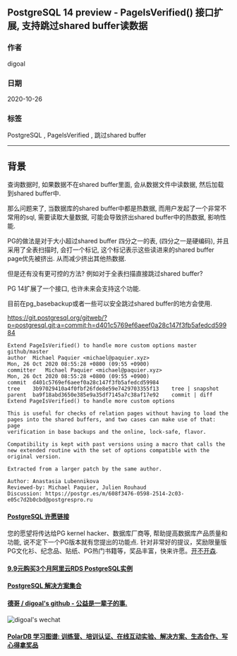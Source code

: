 ## PostgreSQL 14 preview - PageIsVerified() 接口扩展, 支持跳过shared buffer读数据    
    
### 作者    
digoal    
    
### 日期    
2020-10-26    
    
### 标签    
PostgreSQL , PageIsVerified , 跳过shared buffer    
    
----    
    
## 背景    
查询数据时, 如果数据不在shared buffer里面, 会从数据文件中读数据, 然后加载到shared buffer中.     
    
那么问题来了, 当数据库的shared buffer中都是热数据, 而用户发起了一个非常不常用的sql, 需要读取大量数据, 可能会导致挤出shared buffer中的热数据, 影响性能.    
    
PG的做法是对于大小超过shared buffer 四分之一的表, (四分之一是硬编码), 并且采用了全表扫描时, 会打一个标记, 这个标记表示这些读进来的shared buffer page优先被挤出. 从而减少挤出其他热数据.    
    
但是还有没有更可控的方法? 例如对于全表扫描直接跳过shared buffer?    
    
PG 14扩展了一个接口, 也许未来会支持这个功能.     
    
目前在pg_basebackup或者一些可以安全跳过shared buffer的地方会使用.     
    
https://git.postgresql.org/gitweb/?p=postgresql.git;a=commit;h=d401c5769ef6aeef0a28c147f3fb5afedcd59984    
    
```    
Extend PageIsVerified() to handle more custom options master github/master    
author	Michael Paquier <michael@paquier.xyz>	    
Mon, 26 Oct 2020 08:55:28 +0800 (09:55 +0900)    
committer	Michael Paquier <michael@paquier.xyz>	    
Mon, 26 Oct 2020 08:55:28 +0800 (09:55 +0900)    
commit	d401c5769ef6aeef0a28c147f3fb5afedcd59984    
tree	3b97029410a4f0fbf26fde8e59e7429703355f13	tree | snapshot    
parent	ba9f18abd3650e385e9a35df7145a7c38af17e92	commit | diff    
Extend PageIsVerified() to handle more custom options    
    
This is useful for checks of relation pages without having to load the    
pages into the shared buffers, and two cases can make use of that: page    
verification in base backups and the online, lock-safe, flavor.    
    
Compatibility is kept with past versions using a macro that calls the    
new extended routine with the set of options compatible with the    
original version.    
    
Extracted from a larger patch by the same author.    
    
Author: Anastasia Lubennikova    
Reviewed-by: Michael Paquier, Julien Rouhaud    
Discussion: https://postgr.es/m/608f3476-0598-2514-2c03-e05c7d2b0cbd@postgrespro.ru    
```    
    
      
  
#### [PostgreSQL 许愿链接](https://github.com/digoal/blog/issues/76 "269ac3d1c492e938c0191101c7238216")
您的愿望将传达给PG kernel hacker、数据库厂商等, 帮助提高数据库产品质量和功能, 说不定下一个PG版本就有您提出的功能点. 针对非常好的提议，奖励限量版PG文化衫、纪念品、贴纸、PG热门书籍等，奖品丰富，快来许愿。[开不开森](https://github.com/digoal/blog/issues/76 "269ac3d1c492e938c0191101c7238216").  
  
  
#### [9.9元购买3个月阿里云RDS PostgreSQL实例](https://www.aliyun.com/database/postgresqlactivity "57258f76c37864c6e6d23383d05714ea")
  
  
#### [PostgreSQL 解决方案集合](https://yq.aliyun.com/topic/118 "40cff096e9ed7122c512b35d8561d9c8")
  
  
#### [德哥 / digoal's github - 公益是一辈子的事.](https://github.com/digoal/blog/blob/master/README.md "22709685feb7cab07d30f30387f0a9ae")
  
  
![digoal's wechat](../pic/digoal_weixin.jpg "f7ad92eeba24523fd47a6e1a0e691b59")
  
  
#### [PolarDB 学习图谱: 训练营、培训认证、在线互动实验、解决方案、生态合作、写心得拿奖品](https://www.aliyun.com/database/openpolardb/activity "8642f60e04ed0c814bf9cb9677976bd4")
  
